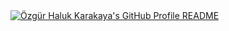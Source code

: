 <a href="https://github.com/ohalukkarakaya/ohalukkarakaya">
  <picture>
    <source media="(prefers-color-scheme: dark)" srcset="https://github.com/user-attachments/assets/f9e86faa-c8b1-4bae-b271-b494532974b3">
    <img alt="Özgür Haluk Karakaya's GitHub Profile README" src="https://github.com/user-attachments/assets/a9ef8554-afe4-4dc2-a25b-61a1220f45b0">
  </picture>
